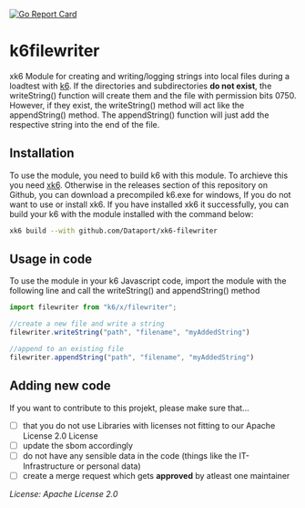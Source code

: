 [![Go Report Card](https://goreportcard.com/badge/github.com/Dataport/xk6-filewriter)](https://goreportcard.com/report/github.com/Dataport/xk6-filewriter)

# k6filewriter

xk6 Module for creating and writing/logging strings into local files during a loadtest with [k6](https://k6.io/). If the directories and subdirectories **do not exist**, 
the writeString() function will create them and the file with permission bits 0750. However, if they exist, the writeString() method will act like the appendString() 
method. The appendString() function will just add the respective string into the end of the file.

## Installation 

To use the module, you need to build k6 with this module. To archieve this you need [xk6](https://github.com/grafana/xk6). Otherwise in the releases section of this repository on Github, you can download a precompiled k6.exe for windows, If you do not want to use or install xk6. If you have installed xk6 it successfully, 
you can build your k6 with the module installed with the command below: 

```bash
xk6 build --with github.com/Dataport/xk6-filewriter
```

## Usage in code

To use the module in your k6 Javascript code, import the module with the following line and call the writeString() and appendString() method

```Javascript
import filewriter from "k6/x/filewriter";

//create a new file and write a string
filewriter.writeString("path", "filename", "myAddedString")

//append to an existing file
filewriter.appendString("path", "filename", "myAddedString")
```

## Adding new code

If you want to contribute to this projekt, please make sure that...

- [ ] that you do not use Libraries with licenses not fitting to our Apache License 2.0 License
- [ ] update the sbom accordingly 
- [ ] do not have any sensible data in the code (things like the IT-Infrastructure or personal data)
- [ ] create a merge request which gets **approved** by atleast one maintainer

*License: Apache License 2.0*

